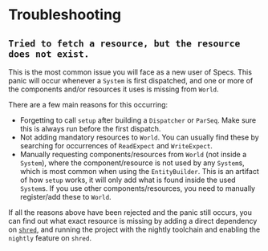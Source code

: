 # Troubleshooting

## `Tried to fetch a resource, but the resource does not exist.`

This is the most common issue you will face as a new user of Specs.
This panic will occur whenever a `System` is first dispatched, and one or
more of the components and/or resources it uses is missing from `World`.

There are a few main reasons for this occurring:

* Forgetting to call `setup` after building a `Dispatcher` or `ParSeq`. Make
  sure this is always run before the first dispatch.
* Not adding mandatory resources to `World`. You can usually find these by
  searching for occurrences of `ReadExpect` and `WriteExpect`.
* Manually requesting components/resources from `World` (not inside a `System`),
  where the component/resource is not used by any `System`s, which is most common
  when using the `EntityBuilder`. This is an artifact of how `setup` works, it
  will only add what is found inside the used `System`s.
  If you use other components/resources, you need to manually register/add these
  to `World`.

If all the reasons above have been rejected and the panic still occurs, you
can find out what exact resource is missing by adding a direct dependency on
[`shred`][shred], and running the project with the nightly toolchain and enabling
the `nightly` feature on `shred`.

[shred]: https://crates.io/crates/shred
